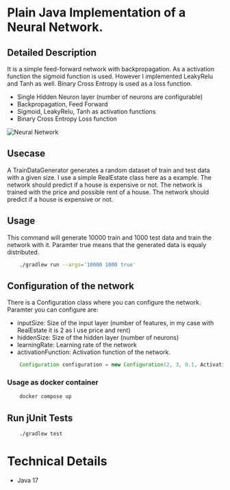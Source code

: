 # Plain Java Implementation of a Neural Network.

## Detailed Description

It is a simple feed-forward network with backpropagation. As a activation function the sigmoid function is used. However I implemented LeakyRelu and Tanh as well. Binary Cross Entropy is used as a loss function.

 * Single Hidden Neuron layer (number of neurons are configurable)
 * Backpropagation, Feed Forward
 * Sigmoid, LeakyRelu, Tanh as activation functions
 * Binary Cross Entropy Loss function

 ![Neural Network](https://upload.wikimedia.org/wikipedia/commons/9/99/Neural_network_example.svg)


## Usecase

A TrainDataGenerator generates a random dataset of train and test data with a given size. I use a simple RealEstate class here as a example. The network should predict if a house is expensive or not. The network is trained with the price and possible rent of a house. The network should predict if a house is expensive or not.

## Usage
This command will generate 10000 train and 1000 test data and train the network with it. Paramter true means that the generated data is equaly distributed.
```bash 
    ./gradlew run --args='10000 1000 true'
``` 

## Configuration of the network

There is a Configuration class where you can configure the network. Paramter you can configure are:

   * inputSize: Size of the input layer (number of features, in my case with RealEstate it is 2 as I use price and rent)
   * hiddenSize: Size of the hidden layer (number of neurons)
   * learningRate: Learning rate of the network
   * activationFunction: Activation function of the network.

```java
    Configuration configuration = new Configuration(2, 3, 0.1, ActivationFunction.SIGMOID);
```


### Usage as docker container
    
```bash
    docker compose up
```

## Run jUnit Tests

```bash 
    ./gradlew test
```


# Technical Details

* Java 17
